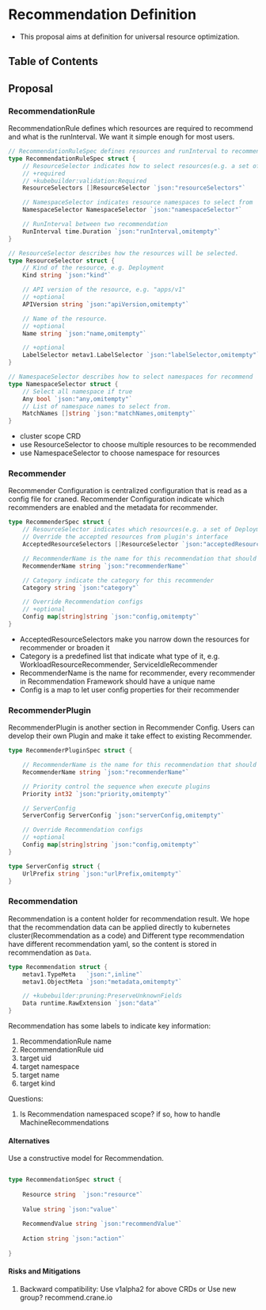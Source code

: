 # Recommendation Definition
- This proposal aims at definition for universal resource optimization. 

## Table of Contents

<!-- TOC -->


<!-- /TOC -->

## Proposal

### RecommendationRule

RecommendationRule defines which resources are required to recommend and what is the runInterval. We want it simple enough for most users.

```go
// RecommendationRuleSpec defines resources and runInterval to recommend
type RecommendationRuleSpec struct {
	// ResourceSelector indicates how to select resources(e.g. a set of Deployments) for a Recommendation.
	// +required
	// +kubebuilder:validation:Required
	ResourceSelectors []ResourceSelector `json:"resourceSelectors"`

	// NamespaceSelector indicates resource namespaces to select from
	NamespaceSelector NamespaceSelector `json:"namespaceSelector"`

	// RunInterval between two recommendation
	RunInterval time.Duration `json:"runInterval,omitempty"`
}

// ResourceSelector describes how the resources will be selected.
type ResourceSelector struct {
	// Kind of the resource, e.g. Deployment
	Kind string `json:"kind"`

	// API version of the resource, e.g. "apps/v1"
	// +optional
	APIVersion string `json:"apiVersion,omitempty"`

	// Name of the resource.
	// +optional
	Name string `json:"name,omitempty"`

	// +optional
	LabelSelector metav1.LabelSelector `json:"labelSelector,omitempty"`
}

// NamespaceSelector describes how to select namespaces for recommend
type NamespaceSelector struct {
    // Select all namespace if true
    Any bool `json:"any,omitempty"`
    // List of namespace names to select from.
    MatchNames []string `json:"matchNames,omitempty"`
}
```

- cluster scope CRD
- use ResourceSelector to choose multiple resources to be recommended
- use NamespaceSelector to choose namespace for resources

### Recommender

Recommender Configuration is centralized configuration that is read as a config file for craned. Recommender Configuration indicate which recommenders are enabled and the metadata for recommender.

```go
type RecommenderSpec struct {
    // ResourceSelector indicates which resources(e.g. a set of Deployments) are accepted for plugin.
    // Override the accepted resources from plugin's interface
    AcceptedResourceSelectors []ResourceSelector `json:"acceptedResources"`

    // RecommenderName is the name for this recommendation that should be included in all recommender collections
    RecommenderName string `json:"recommenderName"`

    // Category indicate the category for this recommender
    Category string `json:"category"`

    // Override Recommendation configs
    // +optional
    Config map[string]string `json:"config,omitempty"`
}

```

- AcceptedResourceSelectors make you narrow down the resources for recommender or broaden it
- Category is a predefined list that indicate what type of it, e.g. WorkloadResourceRecommender, ServiceIdleRecommender
- RecommenderName is the name for recommender, every recommender in Recommendation Framework should have a unique name
- Config is a map to let user config properties for their recommender

### RecommenderPlugin

RecommenderPlugin is another section in Recommender Config. Users can develop their own Plugin and make it take effect to existing Recommender.

```go
type RecommenderPluginSpec struct {

    // RecommenderName is the name for this recommendation that should be included in all recommender collections
    RecommenderName string `json:"recommenderName"`

    // Priority control the sequence when execute plugins
    Priority int32 `json:"priority,omitempty"`

    // ServerConfig
    ServerConfig ServerConfig `json:"serverConfig,omitempty"`

    // Override Recommendation configs
    // +optional
    Config map[string]string `json:"config,omitempty"`
}

type ServerConfig struct {
    UrlPrefix string `json:"urlPrefix,omitempty"`
}

```

### Recommendation

Recommendation is a content holder for recommendation result. We hope that the recommendation data can be applied directly to kubernetes cluster(Recommendation as a code) and Different type recommendation have different recommendation yaml, so the content is stored in recommendation as `Data`.

```go
type Recommendation struct {
	metav1.TypeMeta   `json:",inline"`
	metav1.ObjectMeta `json:"metadata,omitempty"`

	// +kubebuilder:pruning:PreserveUnknownFields
	Data runtime.RawExtension `json:"data"`
}
```

Recommendation has some labels to indicate key information:
1. RecommendationRule name
2. RecommendationRule uid
3. target uid
4. target namespace
5. target name
6. target kind

Questions:

1. Is Recommendation namespaced scope? if so, how to handle MachineRecommendations

#### Alternatives

Use a constructive model for Recommendation.

```go

type RecommendationSpec struct {
	
	Resource string  `json:"resource"`
	
	Value string `json:"value"`
	
	RecommendValue string `json:"recommendValue"`
	
	Action string `json:"action"`
	
}

```


#### Risks and Mitigations

1. Backward compatibility: Use v1alpha2 for above CRDs or Use new group? recommend.crane.io

